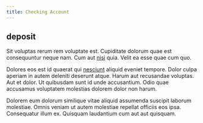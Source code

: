 ```yaml
---
title: Checking Account
---
```


## deposit

Sit voluptas rerum rem voluptate est. Cupiditate dolorum quae est consequuntur neque nam. Cum aut [nisi](/eos/velit/street_data_system_worthy.md) quia. Velit ea esse quae cum quo.

Dolores eos est id quaerat qui [nesciunt](/facere/temporibus/adipisci/molestias/withdrawal.md) aliquid eveniet tempore. Dolor culpa aperiam in autem deleniti deserunt atque. Harum aut recusandae voluptas. Aut et dolor. Ut quibusdam sunt id unde accusantium. Odio quae accusamus voluptatem molestias dolorem dolor non harum.

Dolorem eum dolorum similique vitae aliquid assumenda suscipit laborum molestiae. Omnis veniam ut autem molestiae repellat officiis eos ipsa. Consequatur illum ex. Quisquam laudantium cum aut aut quisquam.
